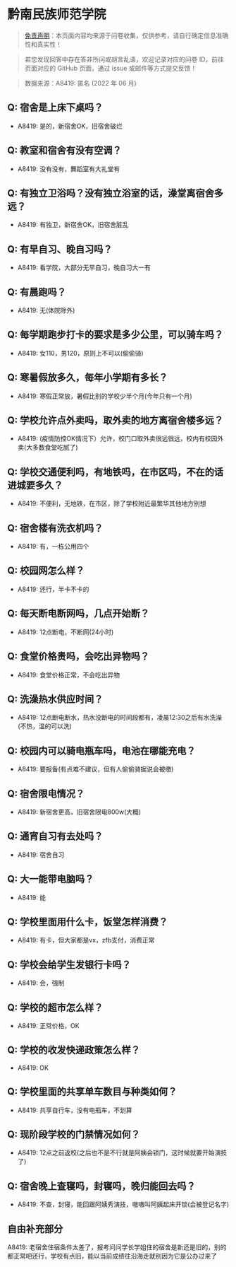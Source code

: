 # 黔南民族师范学院

> [免责声明](https://colleges.chat/#_3)：本页面内容均来源于问卷收集，仅供参考，请自行确定信息准确性和真实性！

> 若您发现回答中存在答非所问或胡言乱语，欢迎记录对应的问卷 ID，前往页面对应的 GitHub 页面，通过 issue 或邮件等方式提交反馈！

> 数据来源：A8419: 匿名 (2022 年 06 月)

## Q: 宿舍是上床下桌吗？

- A8419: 是的，新宿舍OK，旧宿舍破烂

## Q: 教室和宿舍有没有空调？

- A8419: 没有没有，舞蹈室有大礼堂有

## Q: 有独立卫浴吗？没有独立浴室的话，澡堂离宿舍多远？

- A8419: 有独卫，新宿舍OK，旧宿舍脏乱

## Q: 有早自习、晚自习吗？

- A8419: 看学院，大部分无早自习，晚自习大一有

## Q: 有晨跑吗？

- A8419: 无(体院除外)

## Q: 每学期跑步打卡的要求是多少公里，可以骑车吗？

- A8419: 女110，男120，原则上不可以(偷偷骑)

## Q: 寒暑假放多久，每年小学期有多长？

- A8419: 寒假正常放，暑假比别的学校少半个月(今年只有一个月)

## Q: 学校允许点外卖吗，取外卖的地方离宿舍楼多远？

- A8419: (疫情防控OK情况下）允许，校门口取外卖很远很远，校内有校园外卖(大多数食堂吃腻了)

## Q: 学校交通便利吗，有地铁吗，在市区吗，不在的话进城要多久？

- A8419: 不便利，无地铁，在市区，除了学校附近最繁华其他地方别想

## Q: 宿舍楼有洗衣机吗？

- A8419: 有，一栋公用四个

## Q: 校园网怎么样？

- A8419: 还行，半卡不卡的

## Q: 每天断电断网吗，几点开始断？

- A8419: 12点断电，不断网(24小时)

## Q: 食堂价格贵吗，会吃出异物吗？

- A8419: 食堂价格正常，不会吃出异物

## Q: 洗澡热水供应时间？

- A8419: 12点断电断水，热水没断电的时间段都有，凌晨12:30之后有水洗澡(不热，温的可以洗)

## Q: 校园内可以骑电瓶车吗，电池在哪能充电？

- A8419: 要报备(有点难不建议，但有人偷偷骑据说会被缴)

## Q: 宿舍限电情况？

- A8419: 新宿舍更高，旧宿舍限电800w(大概)

## Q: 通宵自习有去处吗？

- A8419: 宿舍自习

## Q: 大一能带电脑吗？

- A8419: 能

## Q: 学校里面用什么卡，饭堂怎样消费？

- A8419: 有卡，但大家都是vx，zfb支付，消费正常

## Q: 学校会给学生发银行卡吗？

- A8419: 会，强制

## Q: 学校的超市怎么样？

- A8419: 正常价格，OK

## Q: 学校的收发快递政策怎么样？

- A8419: OK

## Q: 学校里面的共享单车数目与种类如何？

- A8419: 共享自行车，没有电瓶车，不划算

## Q: 现阶段学校的门禁情况如何？

- A8419: 12点之前返校(之后也不是不行就是阿姨会锁门，这时候就要开始演技了)

## Q: 宿舍晚上查寝吗，封寝吗，晚归能回去吗？

- A8419: 不查，封寝，能回跟阿姨秀演技，嗷嗷叫阿姨起床开锁(会被登记名字)

## 自由补充部分

A8419: 老宿舍住宿条件太差了，报考问问学长学姐住的宿舍是新还是旧的，别的都正常吧还行，学校有点旧，能以当前成绩往沿海走就别因为它是公办过来了